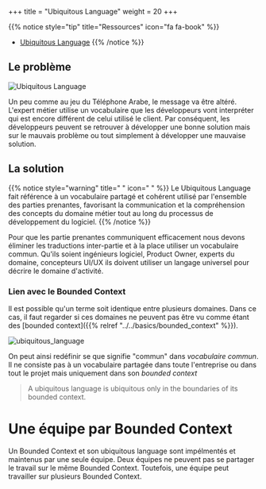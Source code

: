 +++
title = "Ubiquitous Language"
weight = 20
+++

{{% notice style="tip" title="Ressources" icon="fa fa-book" %}}

- [Ubiquitous Language](https://martinfowler.com/bliki/UbiquitousLanguage.html)
  {{% /notice %}}

## Le problème

![Ubiquitous Language](../images/ubiquitous_language.png)

Un peu comme au jeu du Téléphone Arabe, le message va être altéré. L'expert métier utilise un vocabulaire que les développeurs vont interpréter qui est encore différent de celui utilisé le client. Par conséquent, les développeurs peuvent se retrouver à développer une bonne solution mais sur le mauvais problème ou tout simplement à développer une mauvaise solution.

## La solution

{{% notice style="warning" title=" " icon=" " %}}
Le Ubiquitous Language fait référence à un vocabulaire partagé et cohérent utilisé par l'ensemble des parties prenantes, favorisant la communication et la compréhension des concepts du domaine métier tout au long du processus de développement du logiciel.
{{% /notice %}}

Pour que les partie prenantes communiquent efficacement nous devons éliminer les traductions inter-partie et à la place utiliser un vocabulaire commun. Qu'ils soient ingénieurs logiciel, Product Owner, experts du domaine, concepteurs UI/UX ils doivent utiliser un langage universel pour décrire le domaine d'activité.

### Lien avec le Bounded Context

Il est possible qu'un terme soit identique entre plusieurs domaines. Dans ce cas, il faut regarder si ces domaines ne peuvent pas être vu comme étant des [bounded context]({{% relref "../../basics/bounded_context" %}}).

![ubiquitous_language](../images/ubiquitous_language2.png)

On peut ainsi redéfinir se que signifie "commun" dans _vocabulaire commun_. Il ne consiste pas à un vocabulaire partagée dans toute l'entreprise ou dans tout le projet mais uniquement dans son _bounded context_

> A ubiquitous language is ubiquitous only in the boundaries of its bounded context.

# Une équipe par Bounded Context

Un Bounded Context et son ubiquitous language sont impélmentés et maintenus par une seule équipe. Deux équipes ne peuvent pas se partager le travail sur le même Bounded Context. Toutefois, une équipe peut travailler sur plusieurs Bounded Context.
